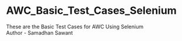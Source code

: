 # AWC_Basic_Test_Cases_Selenium
These are the Basic Test Cases for AWC Using Selenium
<br>
Author - Samadhan Sawant
